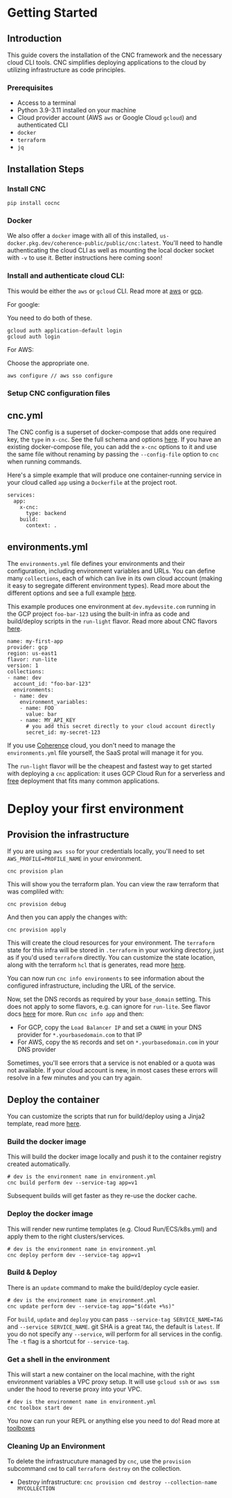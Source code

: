 # Getting Started

## Introduction
This guide covers the installation of the CNC framework and the necessary cloud CLI tools. CNC simplifies deploying applications to the cloud by utilizing infrastructure as code principles.

### Prerequisites

- Access to a terminal
- Python 3.9-3.11 installed on your machine
- Cloud provider account (AWS `aws` or Google Cloud `gcloud`) and authenticated CLI
- `docker`
- `terraform`
- `jq`

## Installation Steps

### Install CNC
```
pip install cocnc
```

### Docker

We also offer a `docker` image with all of this installed, `us-docker.pkg.dev/coherence-public/public/cnc:latest`. You'll need to handle authenticating the cloud CLI as well as mounting the local docker socket with `-v` to use it. Better instructions here coming soon!

### Install and authenticate cloud CLI:

This would be either the `aws` or `gcloud` CLI. Read more at [aws](https://docs.aws.amazon.com/cli/latest/userguide/getting-started-install.html) or [gcp](https://cloud.google.com/sdk/docs/install).

For google:

You need to do both of these.

```
gcloud auth application-default login
gcloud auth login
```

For AWS:

Choose the appropriate one.

```
aws configure // aws sso configure
```

### Setup CNC configuration files

## cnc.yml

The CNC config is a superset of docker-compose that adds one required key, the `type` in `x-cnc`. See the full schema and options [here](). If you have an existing docker-compose file, you can add the `x-cnc` options to it and use the same file without renaming by passing the `--config-file` option to `cnc` when running commands.

Here's a simple example that will produce one container-running service in your cloud called `app` using a `Dockerfile` at the project root.

```
services:
  app:
    x-cnc:
      type: backend
    build:
      context: .
```

## environments.yml

The `environments.yml` file defines your environments and their configuration, including environment variables and URLs. You can define many `collections`, each of which can live in its own cloud account (making it easy to segregate different environment types). Read more about the different options and see a full example [here](./configuration/environments.md).

This example produces one environment at `dev.mydevsite.com` running in the GCP project `foo-bar-123` using the built-in infra as code and build/deploy scripts in the `run-light` flavor. Read more about CNC flavors [here](./flavors/README.md).

```
name: my-first-app
provider: gcp
region: us-east1
flavor: run-lite
version: 1
collections:
- name: dev
  account_id: "foo-bar-123"
  environments:
  - name: dev
    environment_variables:
    - name: FOO
      value: bar
    - name: MY_API_KEY
      # you add this secret directly to your cloud account directly
      secret_id: my-secret-123
```

If you use [Coherence](withcoherence.com) cloud, you don't need to manage the `environments.yml` file yourself, the SaaS protal will manage it for you.

The `run-light` flavor will be the cheapest and fastest way to get started with deploying a `cnc` application: it uses GCP Cloud Run for a serverless and [free](https://cloud.google.com/run/pricing) deployment that fits many common applications.

# Deploy your first environment

## Provision the infrastructure

If you are using `aws sso` for your credentials locally, you'll need to set `AWS_PROFILE=PROFILE_NAME` in your environment.

```
cnc provision plan
```

This will show you the terraform plan. You can view the raw terraform that was compliled with:
```
cnc provision debug
```

And then you can apply the changes with:

```
cnc provision apply
```

This will create the cloud resources for your environment. The `terraform` state for this infra will be stored in `.terraform` in your working directory, just as if you'd used `terraform` directly. You can customize the state location, along with the terraform `hcl` that is generates, read more [here](./customization/infra_state.md).

You can now run `cnc info environments` to see information about the configured infrastructure, including the URL of the service.

Now, set the DNS records as required by your `base_domain` setting. This does not apply to some flavors, e.g. can ignore for `run-lite`. See flavor docs [here](/flavors/overview/) for more. Run `cnc info app` and then:

- For GCP, copy the `Load Balancer IP` and set a `CNAME` in your DNS provider for `*.yourbasedomain.com` to that IP
- For AWS, copy the `NS` records and set on `*.yourbasedomain.com` in your DNS provider

Sometimes, you'll see errors that a service is not enabled or a quota was not available. If your cloud account is new, in most cases these errors will resolve in a few minutes and you can try again.

## Deploy the container

You can customize the scripts that run for build/deploy using a Jinja2 template, read more [here](/customization/overview/).

### Build the docker image

This will build the docker image locally and push it to the container registry created automatically.

```
# dev is the environment name in environment.yml
cnc build perform dev --service-tag app=v1
```

Subsequent builds will get faster as they re-use the docker cache.

### Deploy the docker image

This will render new runtime templates (e.g. Cloud Run/ECS/k8s.yml) and apply them to the right clusters/services.

```
# dev is the environment name in environment.yml
cnc deploy perform dev --service-tag app=v1
```

### Build & Deploy

There is an `update` command to make the build/deploy cycle easier.

```
# dev is the environment name in environment.yml
cnc update perform dev --service-tag app="$(date +%s)"
```

For `build`, `update` and `deploy` you can pass `--service-tag SERVICE_NAME=TAG` and `--service SERVICE_NAME`. git SHA is a great `TAG`, the default is `latest`. If you do not specify any `--service`, will perform for all services in the config. The `-t` flag is a shortcut for `--service-tag`.

### Get a shell in the environment

This will start a new container on the local machine, with the right environment variables a VPC proxy setup. It will use `gcloud ssh` or `aws ssm` under the hood to reverse proxy into your VPC.

```
# dev is the environment name in environment.yml
cnc toolbox start dev
```

You now can run your REPL or anything else you need to do! Read more at [toolboxes](./toolboxes.md)

### Cleaning Up an Environment

To delete the infrastrucuture managed by `cnc`, use the `provision` subcommand `cmd` to call `terraform destroy` on the collection.

- Destroy infrastructure:
      ```
      cnc provision cmd destroy --collection-name MYCOLLECTION
      ```